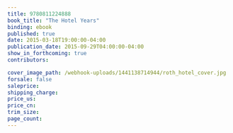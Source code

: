 ```yaml
---
title: 9780811224888
book_title: "The Hotel Years"
binding: ebook
published: true
date: 2015-03-18T19:00:00-04:00
publication_date: 2015-09-29T04:00:00-04:00
show_in_forthcoming: true
contributors:

cover_image_path: /webhook-uploads/1441138714944/roth_hotel_cover.jpg
forsale: false
saleprice:
shipping_charge:
price_us:
price_cn:
trim_size:
page_count:
---
```


